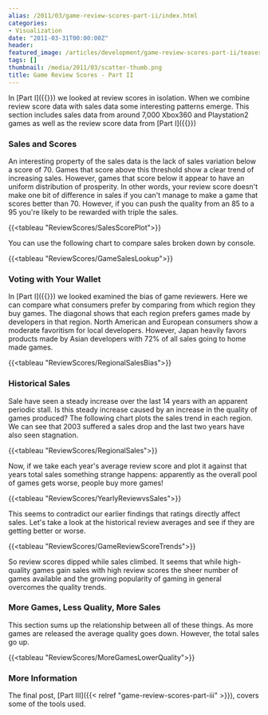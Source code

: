 ```yaml
---
alias: /2011/03/game-review-scores-part-ii/index.html
categories:
- Visualization
date: "2011-03-31T00:00:00Z"
header:
featured_image: /articles/development/game-review-scores-part-ii/teaser.png
tags: []
thumbnail: /media/2011/03/scatter-thumb.png
title: Game Review Scores - Part II
---
```

In [Part I]({{<relref game-review-scores-part-i>}}) we looked at review scores in isolation. When we combine review score data with sales data some interesting patterns emerge. This section includes sales data from around 7,000 Xbox360 and Playstation2 games as well as the review score data from [Part I]({{<relref game-review-scores-part-i>}})

### Sales and Scores

An interesting property of the sales data is the lack of sales variation below a score of 70. Games that score above this threshold show a clear trend of increasing sales. However, games that score below it appear to have an uniform distribution of prosperity. In other words, your review score doesn't make one bit of difference in sales if you can't manage to make a game that scores better than 70.  However, if you can push the quality from an 85 to a 95 you're likely to be rewarded with triple the sales.

{{<tableau "ReviewScores/SalesScorePlot">}}


You can use the following chart to compare sales broken down by console.

{{<tableau "ReviewScores/GameSalesLookup">}}


### Voting with Your Wallet

In [Part I]({{<relref game-review-scores-part-i>}}) we looked examined the bias of game reviewers.  Here we can compare what consumers prefer by comparing from which region they buy games.  The diagonal shows that each region prefers games made by developers in that region.  North American and European consumers show a moderate favoritism for local developers.  However, Japan heavily favors products made by Asian developers with 72% of all sales going to home made games.

{{<tableau "ReviewScores/RegionalSalesBias">}}


### Historical Sales

Sale have seen a steady increase over the last 14 years with an apparent periodic stall. Is this steady increase caused by an increase in the quality of games produced?  The following chart plots the sales trend in each region.  We can see that 2003 suffered a sales drop and the last two years have also seen stagnation.

{{<tableau "ReviewScores/RegionalSales">}}


Now, if we take each year's average review score and plot it against that years total sales something strange happens: apparently as the overall pool of games gets worse, people buy more games!

{{<tableau "ReviewScores/YearlyReviewvsSales">}}


This seems to contradict our earlier findings that ratings directly affect sales.  Let's take a look at the historical review averages and see if they are getting better or worse.

{{<tableau "ReviewScores/GameReviewScoreTrends">}}

So review scores dipped while sales climbed.  It seems that while high-quality games gain sales with high review scores the sheer number of games available and the growing popularity of gaming in general overcomes the quality trends.

### More Games, Less Quality, More Sales

This section sums up the relationship between all of these things.  As more games are released the average quality goes down.  However, the total sales go up.

{{<tableau "ReviewScores/MoreGamesLowerQuality">}}


### More Information

The final post, [Part III]({{< relref "game-review-scores-part-iii" >}}), covers some of the tools used.
